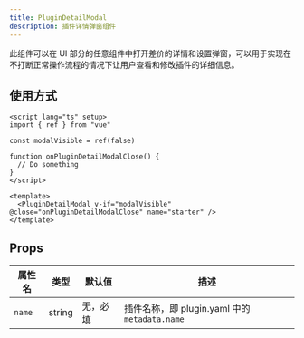 ```yaml
---
title: PluginDetailModal
description: 插件详情弹窗组件
---
```


此组件可以在 UI 部分的任意组件中打开差价的详情和设置弹窗，可以用于实现在不打断正常操作流程的情况下让用户查看和修改插件的详细信息。

## 使用方式

```vue
<script lang="ts" setup>
import { ref } from "vue"

const modalVisible = ref(false)

function onPluginDetailModalClose() {
  // Do something
}
</script>

<template>
  <PluginDetailModal v-if="modalVisible" @close="onPluginDetailModalClose" name="starter" />
</template>
```

## Props

| 属性名 | 类型   | 默认值   | 描述                                          |
| ------ | ------ | -------- | --------------------------------------------- |
| `name` | string | 无，必填 | 插件名称，即 plugin.yaml 中的 `metadata.name` |
